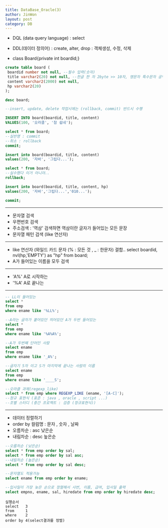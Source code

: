 ```yaml
---
title: DataBase_Oracle(3)
author: JinWon
layout: post
category: DB
---
```


- DQL (data query language) : select
- DDL(데이터 정의어) : create, alter, drop : 객체생성, 수정, 삭제

- class Board{private int boardid;}
~~~sql
create table board ( 
 boardid number not null, --필수 입력(숫자)
 title varchar2(20) not null, --한글 한 자 2byte >> 10자, 영문자 특수문자 공백 >> 20자
 content varchar2(2000) not null,
 hp varchar2(20)
);

desc board;

--insert, update, delete 작업시에는 (rollback, commit) 반드시 수행

INSERT INTO board(boardid, title, content) 
VALUES(100, '오라클', '참 쉽네'); 

select * from board;
--실반영 : commit
--취소 : rollback
commit;

insert into board(boardid, title, content)
values(200, '자바', '그립다...');

select * from board;
--실수했다 이거 아니야..
rollback;

insert into board(boardid, title, content, hp)
values(200, '자바','그립다...','010...');

commit;
~~~

---

- 문자열 검색
- 우편번호 검색
- 주소검색 : '역삼' 검색하면 역삼이란 글자가 들어있는 모든 문장
- 문자열 패턴 검색 (like 연산자)
---
- like 연산자 (와일드 카드 문자 (% : 모든 것 , _ : 한문자) 결합..
select boardid, nvl(hp,'EMPTY') as "hp" from board;
- A가 들어있는 이름을 모두 검색
---
- 'A%' A로 시작하는
- '%A' A로 끝나는
---
~~~sql
-- LL이 들어있는
select *
from emp
where ename like '%LL%';

--A라는 글자가 붙어있던 띄어있던 A가 두번 들어있는
select *
from emp
where ename like '%A%A%';

--A가 두번째 단어인 사람
select ename
from emp
where ename like '_A%';

--글자기 5자 이고 S가 마지막에 끝나는 사람의 이름
select ename
from emp
where ename like '____S';

--오라클 과제(regexp_like)
select * from emp where REGEXP_LIKE (ename, '[A-C]');
--정규 표현식 (표준 : java , oracle , script ...)
--조별 스터디 (중간 프로젝트 : 검증 (정규표현식))
~~~

---

- 데이터 정렬하기
- order by 컬럼명 : 문자 , 숫자 , 날짜
- 오름차순 : asc 낮은순
- 내림차순 : desc 높은순

~~~sql
--오름차순 (낮은순)
select * from emp order by sal;
select * from emp order by sal asc;
--내림차순 (높은순)
select * from emp order by sal desc;

--문자열도 적용가능
select ename from emp order by ename;

--입사일이 가장 늦은 순으로 정렬해서 사번, 이름, 급여, 입사일 출력
select empno, ename, sal, hiredate from emp order by hiredate desc;
~~~

~~~
실행순서
select   3
from     1
where    2
order by 4(select결과를 정렬)
~~~